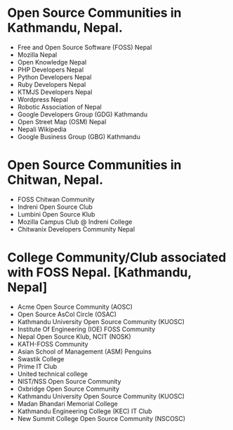 # Open Source Communities in Kathmandu, Nepal.
* Free and Open Source Software (FOSS) Nepal
* Mozilla Nepal
* Open Knowledge Nepal
* PHP Developers Nepal
* Python Developers Nepal
* Ruby Developers Nepal
* KTMJS Developers Nepal
* Wordpress Nepal
* Robotic Association of Nepal
* Google Developers Group (GDG) Kathmandu
* Open Street Map (OSM) Nepal
* Nepali Wikipedia
* Google Business Group (GBG) Kathmandu

# Open Source Communities in Chitwan, Nepal.

* FOSS Chitwan Community
* Indreni Open Source Club
* Lumbini Open Source Klub
* Mozilla Campus Club @ Indreni College
* Chitwanix Developers Community Nepal

# College Community/Club associated with FOSS Nepal. [Kathmandu, Nepal]
* Acme Open Source Community (AOSC)
* Open Source AsCol Circle (OSAC)
* Kathmandu University Open Source Community (KUOSC)
* Institute Of Engineering (IOE) FOSS Community
* Nepal Open Source Klub, NCIT (NOSK)
* KATH-FOSS Community
* Asian School of Management (ASM) Penguins
* Swastik College
* Prime IT Club
* United technical college
* NIST/NSS Open Source Community
* Oxbridge Open Source Community
* Kathmandu University Open Source Community (KUOSC)
* Madan Bhandari Memorial College
* Kathmandu Engineering College (KEC) IT Club
* New Summit College Open Source Community (NSCOSC)

